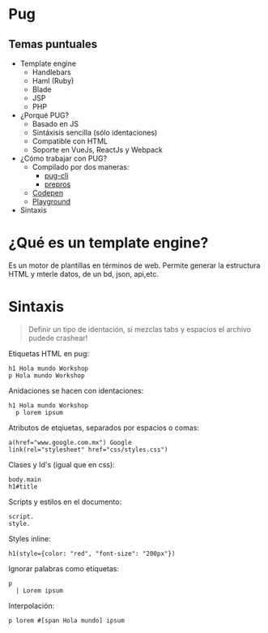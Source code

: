 # Pug

## Temas puntuales

* Template engine
  * Handlebars
  * Haml (Ruby)
  * Blade
  * JSP
  * PHP
* ¿Porqué PUG?
  * Basado en JS
  * Sintáxisis sencilla (sólo identaciones)
  * Compatible con HTML
  * Soporte en VueJs, ReactJs y Webpack
* ¿Cómo trabajar con PUG?
  * Compilado por dos maneras:
    * [pug-cli](https://github.com/pugjs/pug-cli)
    * [prepros](https://prepros.io/)
  * [Codepen](https://codepen.io/)
  * [Playground](https://amio.github.io/pug-playground/)
* Sintaxis

# ¿Qué es un template engine?
Es un motor de plantillas en términos de web. Permite generar la estructura  HTML y mterle datos, de un bd, json, api,etc.

# Sintaxis
>Definir un tipo de identación, si mezclas tabs y espacios el archivo pudede crashear!

Etiquetas HTML en pug: 
```pug
h1 Hola mundo Workshop
p Hola mundo Workshop
```
Anidaciones se hacen con identaciones:
```pug
h1 Hola mundo Workshop
  p lorem ipsum 
```
Atributos de etqiuetas, separados por espacios o comas:
```pug
a(href="www.google.com.mx") Google
link(rel="stylesheet" href="css/styles.css")
```
Clases y Id's (igual que en css):
```pug
body.main
h1#title
```
Scripts y estilos en el documento: 
```pug
script.
style.
```
Styles inline:
```pug
h1(style={color: "red", "font-size": "200px"})
```
Ignorar palabras como etiquetas:
```pug
p
  | Lorem ipsum
```
Interpolación:
```pug
p lorem #[span Hola mundo] ipsum
```